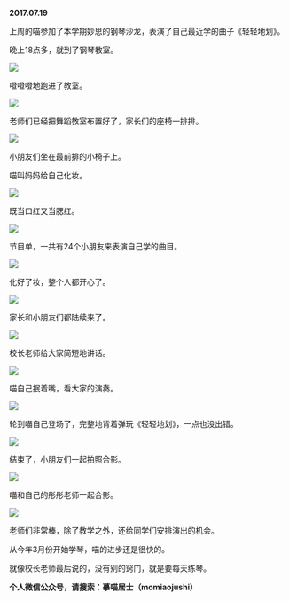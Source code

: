 
          
            
**2017.07.19**

上周的喵参加了本学期妙思的钢琴沙龙，表演了自己最近学的曲子《轻轻地划》。

晚上18点多，就到了钢琴教室。




![](img/51001-83e335a21bab1f3b.jpg)




噔噔噔地跑进了教室。




![](img/51001-12a26f5a94293611.jpg)




老师们已经把舞蹈教室布置好了，家长们的座椅一排排。




![](img/51001-b070370542129797.jpg)




小朋友们坐在最前排的小椅子上。

喵叫妈妈给自己化妆。




![](img/51001-a23064e4dd90ea69.jpg)




既当口红又当腮红。




![](img/51001-7e55920d8434a88e.jpg)




节目单，一共有24个小朋友来表演自己学的曲目。




![](img/51001-11281a761c49c5ae.jpg)




化好了妆，整个人都开心了。




![](img/51001-8d3555bb81b2bf63.jpg)




家长和小朋友们都陆续来了。




![](img/51001-b269ae2742057578.jpg)




校长老师给大家简短地讲话。




![](img/51001-cb99cbc0f8cd48f2.jpg)




喵自己抿着嘴，看大家的演奏。




![](img/51001-363e8ea656cbe84a.jpg)




轮到喵自己登场了，完整地背着弹玩《轻轻地划》，一点也没出错。




![](img/51001-388a5d89ddd436be.jpg)




结束了，小朋友们一起拍照合影。




![](img/51001-10bbcba6dfba9bba.jpg)




喵和自己的彤彤老师一起合影。




![](img/51001-47a6fa67861032e1.jpg)




老师们非常棒，除了教学之外，还给同学们安排演出的机会。

从今年3月份开始学琴，喵的进步还是很快的。

就像校长老师最后说的，没有别的窍门，就是要每天练琴。


**个人微信公众号，请搜索：摹喵居士（momiaojushi）**

          
        